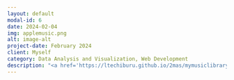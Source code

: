 ```yaml
---
layout: default
modal-id: 6
date: 2024-02-04
img: applemusic.png
alt: image-alt
project-date: February 2024
client: Myself
category: Data Analysis and Visualization, Web Development
description: "<a href='https://ltechiburu.github.io/2mas/mymusiclibrary' target='_blank' style='color: blue;'><b><i> Dive into my listening habits!</i></b></a> All data downloaded from Apple Music, manipulated and analyzed with Python and SQL. Meant for desktop viewing, this project is still in progress."
---
```

